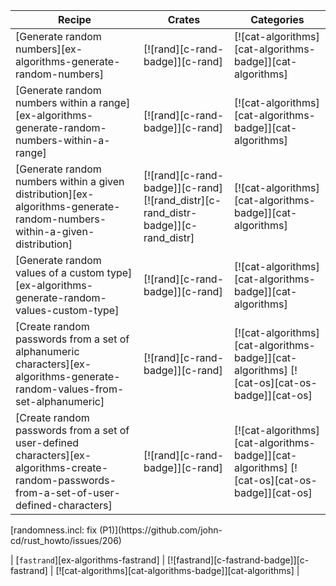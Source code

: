 | Recipe | Crates | Categories |
|--------|--------|------------|
| [Generate random numbers][ex-algorithms-generate-random-numbers] | [![rand][c-rand-badge]][c-rand] | [![cat-algorithms][cat-algorithms-badge]][cat-algorithms] |
| [Generate random numbers within a range][ex-algorithms-generate-random-numbers-within-a-range] | [![rand][c-rand-badge]][c-rand] | [![cat-algorithms][cat-algorithms-badge]][cat-algorithms] |
| [Generate random numbers within a given distribution][ex-algorithms-generate-random-numbers-within-a-given-distribution] | [![rand][c-rand-badge]][c-rand] [![rand_distr][c-rand_distr-badge]][c-rand_distr] | [![cat-algorithms][cat-algorithms-badge]][cat-algorithms] |
| [Generate random values of a custom type][ex-algorithms-generate-random-values-custom-type] | [![rand][c-rand-badge]][c-rand] | [![cat-algorithms][cat-algorithms-badge]][cat-algorithms] |
| [Create random passwords from a set of alphanumeric characters][ex-algorithms-generate-random-values-from-set-alphanumeric] | [![rand][c-rand-badge]][c-rand] | [![cat-algorithms][cat-algorithms-badge]][cat-algorithms] [![cat-os][cat-os-badge]][cat-os] |
| [Create random passwords from a set of user-defined characters][ex-algorithms-create-random-passwords-from-a-set-of-user-defined-characters] | [![rand][c-rand-badge]][c-rand] | [![cat-algorithms][cat-algorithms-badge]][cat-algorithms] [![cat-os][cat-os-badge]][cat-os] |

<div class="hidden">
[randomness.incl: fix (P1)](https://github.com/john-cd/rust_howto/issues/206)

| [`fastrand`][ex-algorithms-fastrand] | [![fastrand][c-fastrand-badge]][c-fastrand] | [![cat-algorithms][cat-algorithms-badge]][cat-algorithms] |

</div>
